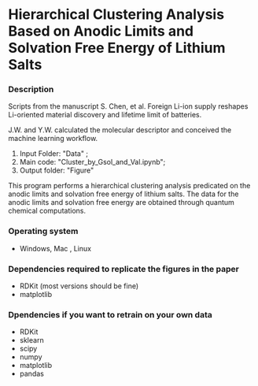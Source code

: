 # Hierarchical Clustering Analysis Based on Anodic Limits and Solvation Free Energy of Lithium Salts

### Description
Scripts from the manuscript S. Chen, et al. Foreign Li-ion supply reshapes Li-oriented material discovery and lifetime limit of batteries.

J.W. and Y.W. calculated the molecular descriptor and conceived the machine learning workflow.

1. Input Folder: "Data" ; 
2. Main code: "Cluster_by_Gsol_and_Val.ipynb"; 
3. Output folder: "Figure"

This program performs a hierarchical clustering analysis predicated on the anodic limits and solvation free energy of lithium salts. The data for the anodic limits and solvation free energy are obtained through quantum chemical computations.

### Operating system
- Windows, Mac , Linux

### Dependencies required to replicate the figures in the paper
- RDKit (most versions should be fine)
- matplotlib

### Dpendencies if you want to retrain on your own data
- RDKit
- sklearn
- scipy
- numpy
- matplotlib
- pandas

